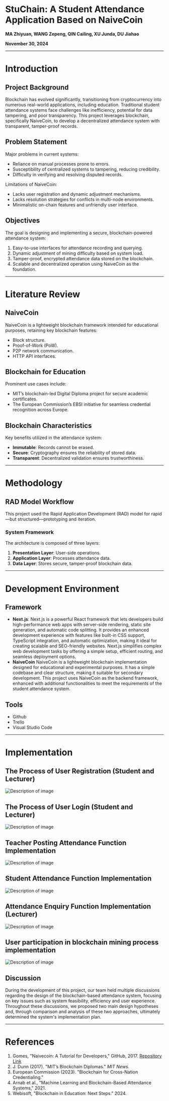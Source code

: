 # StuChain: A Student Attendance Application Based on NaiveCoin

**MA Zhiyuan, WANG Zepeng, QIN Cailing, XU Junda, DU Jiahao**  

**November 30, 2024**

---

# Introduction

## Project Background
Blockchain has evolved significantly, transitioning from cryptocurrency into numerous real-world applications, including education. Traditional student attendance systems face challenges like inefficiency, potential for data tampering, and poor transparency. This project leverages blockchain, specifically NaiveCoin, to develop a decentralized attendance system with transparent, tamper-proof records.

## Problem Statement
Major problems in current systems:
- Reliance on manual processes prone to errors.
- Susceptibility of centralized systems to tampering, reducing credibility.
- Difficulty in verifying and resolving disputed records.

Limitations of NaiveCoin:
- Lacks user registration and dynamic adjustment mechanisms.
- Lacks resolution strategies for conflicts in multi-node environments.
- Minimalistic on-chain features and unfriendly user interface.

## Objectives
The goal is designing and implementing a secure, blockchain-powered attendance system:
1. Easy-to-use interfaces for attendance recording and querying.
2. Dynamic adjustment of mining difficulty based on system load.
3. Tamper-proof, encrypted attendance data stored on the blockchain.
4. Scalable and decentralized operation using NaiveCoin as the foundation.

---

# Literature Review

## NaiveCoin
NaiveCoin is a lightweight blockchain framework intended for educational purposes, retaining key blockchain features:

- Block structure.
- Proof-of-Work (PoW).
- P2P network communication.
- HTTP API interfaces.

## Blockchain for Education
Prominent use cases include:
- MIT’s blockchain-led Digital Diploma project for secure academic certificates.
- The European Commission’s EBSI initiative for seamless credential recognition across Europe.

## Blockchain Characteristics
Key benefits utilized in the attendance system:
- **Immutable**: Records cannot be erased.
- **Secure**: Cryptography ensures the reliability of stored data.
- **Transparent**: Decentralized validation ensures trustworthiness.

---

# Methodology

## RAD Model Workflow
This project used the Rapid Application Development (RAD) model for rapid—but structured—prototyping and iteration.

### System Framework
The architecture is composed of three layers:
1. **Presentation Layer**: User-side operations.
2. **Application Layer**: Processes attendance data.
3. **Data Layer**: Stores secure, tamper-proof blockchain data.

---

# Development Environment

## Framework
- **Next.js**: Next.js is a powerful React framework that lets developers build high-performance web apps with
server-side rendering, static site generation, and automatic code splitting. It provides an enhanced
development experience with features like built-in CSS support, TypeScript integration, and automatic
optimization, making it ideal for creating scalable and SEO-friendly websites. Next.js simplifies complex
web development tasks by offering a simple setup, efficient routing, and seamless deployment options.
- **NaiveCoin**
NaiveCoin is a lightweight blockchain implementation designed for educational and experimental
purposes. It has a simple codebase and clear structure, making it suitable for secondary development. This
project uses NaiveCoin as the backend framework, enhanced with additional functionalities to meet the
requirements of the student attendance system.

## Tools
- Github
- Trello
- Visual Studio Code

---

# Implementation
## The Process of User Registration (Student and Lecturer)
![Description of image](screenshots/002.png "Optional title")

## The Process of User Login (Student and Lecturer)
![Description of image](screenshots/001.png "Optional title")

## Teacher Posting Attendance Function Implementation
![Description of image](screenshots/003.png "Optional title")

## Student Attendance Function Implementation
![Description of image](screenshots/004.png "Optional title")

## Attendance Enquiry Function Implementation (Lecturer)
![Description of image](screenshots/005.png "Optional title")

## User participation in blockchain mining process implementation
![Description of image](screenshots/006.png "Optional title")


## Discussion
During the development of this project, our team held multiple discussions regarding the design
of the blockchain-based attendance system, focusing on key issues such as system feasibility, efficiency
and user experience. Throughout these discussions, we proposed two main design hypotheses and,
through comparison and analysis of these two approaches, ultimately determined the system's
implementation plan.

---

# References

1. Gomes, "Naivecoin: A Tutorial for Developers," GitHub, 2017. [Repository Link](https://github.com/conradoqg/naivecoin)  
2. J. Dunn (2017). "MIT’s Blockchain Diplomas." _MIT News._  
3. European Commission (2023). "Blockchain for Cross-Nation Credentialing."  
4. Arnab et al., "Machine Learning and Blockchain-Based Attendance Systems," 2021.  
5. Webisoft, "Blockchain in Education: Next Steps." 2024.  
